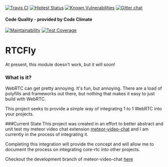 [![Travis CI](https://travis-ci.org/RTCFly/RTCFly.svg?branch=master)](https://travis-ci.org/RTCFly/RTCFly)
[![Hiptest Status](https://hiptest.net/badges/folder/373348)](https://hiptest.net/app/projects/66473/test-plan/folders/373348)
[![Known Vulnerabilities](https://snyk.io/test/github/rtcfly/rtcfly/badge.svg)](https://snyk.io/test/github/rtcfly/rtcfly)
[![Gitter chat](https://badges.gitter.im/RTCFly/gitter.png)](https://gitter.im/RTCFly)

#### Code Quality - provided by Code Climate 
[![Maintainability](https://api.codeclimate.com/v1/badges/f94a60d53c75dc4fbbe4/maintainability)](https://codeclimate.com/github/RTCFly/RTCFly/maintainability)
[![Test Coverage](https://api.codeclimate.com/v1/badges/f94a60d53c75dc4fbbe4/test_coverage)](https://codeclimate.com/github/RTCFly/RTCFly/test_coverage)
# RTCFly 
At present, this module doesn't work, but it will soon!

### What is it? 
WebRTC can get pretty annoying. It's fun, but annoying. There are a load of polyfills and frameworks out there, but nothing that makes it easy to just build with WebRTC. 

This project seeks to provide a simple way of integrating 1 to 1 WebRTC into your projects.


###Current State
This project was created in an effort to better abstract and unit test my meteor video chat extension
[meteor-video-chat](https://www.github.com/elmarti/meteor-video-chat) and I am currently in the process of integrating it.

Completing this integration will provide the concept and will allow me to document the process on integrating core-rtc into other projects. 

Checkout the development branch of meteor-video-chat [here](https://github.com/elmarti/meteor-video-chat/tree/integrate-with-core-js)
